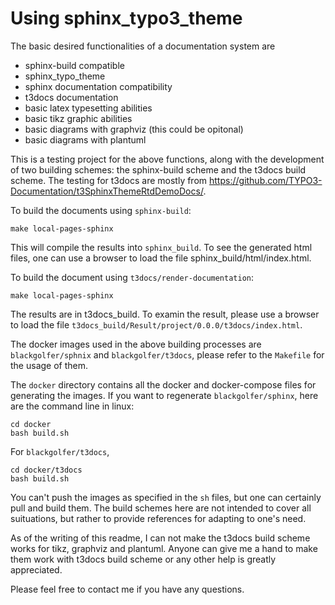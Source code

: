 # Using sphinx_typo3_theme

The basic desired functionalities of a documentation system are
- sphinx-build compatible
- sphinx_typo_theme
- sphinx documentation compatibility
- t3docs documentation
- basic latex typesetting abilities
- basic tikz graphic abilities
- basic diagrams with graphviz (this could be opitonal)
- basic diagrams with plantuml

This is a testing project for the above functions, along with the development of two building schemes: the sphinx-build scheme and the t3docs build scheme. The testing for t3docs are mostly from https://github.com/TYPO3-Documentation/t3SphinxThemeRtdDemoDocs/.

To build the documents using `sphinx-build`:
```shell
make local-pages-sphinx
```
This will compile the results into `sphinx_build`. To see the generated html files,
one can use a browser to load the file sphinx_build/html/index.html.

To build the document using `t3docs/render-documentation`:
```shell
make local-pages-sphinx
```
The results are in t3docs_build. To examin the result, please use a browser to load the file
`t3docs_build/Result/project/0.0.0/t3docs/index.html`.

The docker images used in the above building processes are `blackgolfer/sphnix` and `blackgolfer/t3docs`, please refer to the `Makefile` for the usage of them.

The `docker` directory contains all the docker and docker-compose files for generating the images. If you want to regenerate `blackgolfer/sphinx`, here are the command line in linux:
```shell
cd docker
bash build.sh
```

For `blackgolfer/t3docs`,
```shell
cd docker/t3docs
bash build.sh
```

You can't push the images as specified in the `sh` files, but one can certainly pull and build them. The build schemes here are not intended to cover all suituations, but rather to provide references for adapting to one's need.

As of the writing of this readme, I can not make the t3docs build scheme works for tikz, graphviz and plantuml. Anyone can give me a hand to make them work with t3docs build scheme or any other help is greatly appreciated.

Please feel free to contact me if you have any questions.
